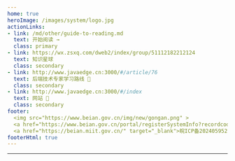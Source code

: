 ```yaml
---
home: true
heroImage: /images/system/logo.jpg
actionLinks:
- link: /md/other/guide-to-reading.md
  text: 开始阅读 →
  class: primary
- link: https://wx.zsxq.com/dweb2/index/group/51112182212124
  text: 知识星球
  class: secondary  
- link: http://www.javaedge.cn:3000/#/article/76
  text: 后端技术专家学习路线 👣
  class: secondary   
- link: http://www.javaedge.cn:3000/#/index
  text: 网站 💐
  class: secondary 
footer:
  <img src="https://www.beian.gov.cn/img/new/gongan.png" >
  <a href="https://www.beian.gov.cn/portal/registerSystemInfo?recordcode=****" target="_blank" >公安网备*****号</a></br>
  <a href="https://beian.miit.gov.cn/" target="_blank">皖ICP备2024059525号</a> | Copyright © JavaEdge
footerHtml: true
---
```


---
